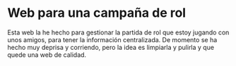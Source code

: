 # Web para una campaña de rol
Esta web la he hecho para gestionar la partida de rol que estoy jugando con unos amigos, para tener la información centralizada.
De momento se ha hecho muy deprisa y corriendo, pero la idea es limpiarla y pulirla y que quede una web de calidad.